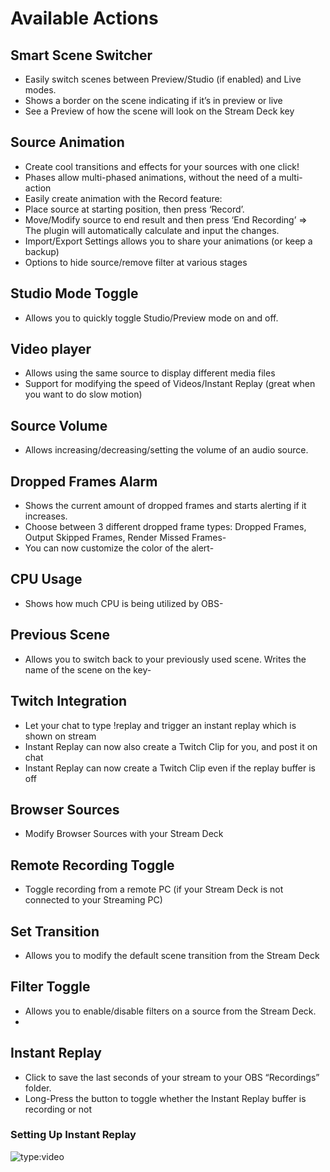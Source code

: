 # Available Actions

## Smart Scene Switcher 
- Easily switch scenes between Preview/Studio (if enabled) and Live modes.
- Shows a border on the scene indicating if it’s in preview or live
- See a Preview of how the scene will look on the Stream Deck key

## Source Animation
- Create cool transitions and effects for your sources with one click!
- Phases allow multi-phased animations, without the need of a multi-action
- Easily create animation with the Record feature: 
- Place source at starting position, then press ‘Record’. 
- Move/Modify source to end result and then press ‘End Recording’ => The plugin will automatically calculate and input the changes.
- Import/Export Settings allows you to share your animations (or keep a backup)
- Options to hide source/remove filter at various stages

## Studio Mode Toggle
- Allows you to quickly toggle Studio/Preview mode on and off.

## Video player
- Allows using the same source to display different media files
- Support for modifying the speed of Videos/Instant Replay (great when you want to do slow motion)

## Source Volume
- Allows increasing/decreasing/setting the volume of an audio source.

## Dropped Frames Alarm
- Shows the current amount of dropped frames and starts alerting if it increases.
- Choose between 3 different dropped frame types: Dropped Frames, Output Skipped Frames, Render Missed Frames-
- You can now customize the color of the alert-

## CPU Usage
- Shows how much CPU is being utilized by OBS-

## Previous Scene
- Allows you to switch back to your previously used scene. Writes the name of the scene on the key-

## Twitch Integration
- Let your chat to type !replay and trigger an instant replay which is shown on stream
- Instant Replay can now also create a Twitch Clip for you, and post it on chat
- Instant Replay can now create a Twitch Clip even if the replay buffer is off

## Browser Sources 
- Modify Browser Sources with your Stream Deck

## Remote Recording Toggle
- Toggle recording from a remote PC (if your Stream Deck is not connected to your Streaming PC)

## Set Transition
- Allows you to modify the default scene transition from the Stream Deck

## Filter Toggle
- Allows you to enable/disable filters on a source from the Stream Deck.
- 
## Instant Replay
- Click to save the last seconds of your stream to your OBS “Recordings” folder.
- Long-Press the button to toggle whether the Instant Replay buffer is recording or not

### Setting Up Instant Replay
![type:video](https://www.youtube.com/embed/7mioa-hnndw)
